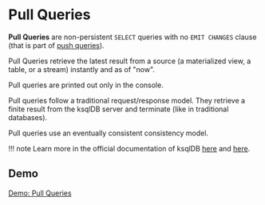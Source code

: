 # Pull Queries

**Pull Queries** are non-persistent `SELECT` queries with no `EMIT CHANGES` clause (that is part of [push queries](push-queries.md)).

Pull Queries retrieve the latest result from a source (a materialized view, a table, or a stream) instantly and as of "now".

Pull queries are printed out only in the console.

Pull queries follow a traditional request/response model. They retrieve a finite result from the ksqlDB server and terminate (like in traditional databases).

Pull queries use an eventually consistent consistency model.

!!! note
    Learn more in the official documentation of ksqlDB [here](https://docs.ksqldb.io/en/latest/developer-guide/ksqldb-reference/select-pull-query/) and [here](https://docs.ksqldb.io/en/latest/concepts/queries/#pull).

## Demo

[Demo: Pull Queries](demo/pull-queries.md)
